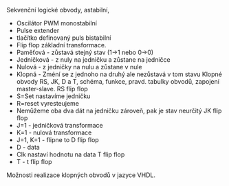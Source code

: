 Sekvenční logické obvody, 
astabilní, 
- Oscilátor PWM
monostabilní
- Pulse extender
- tlačítko definovaný puls
bistabilní
- Flip flop
základní transformace.
- Paměťová - zůstavá stejný stav (1->1 nebo 0->0)
- Jedničková - z nuly na jedničku a zůstane na jedničce
- Nulová - z jedničky na nulu a zůstane v nule
- Klopná - Zméní se z jednoho na druhý ale nezůstavá v tom stavu
Klopné obvody RS, JK, D a T, schéma, funkce, pravd. tabulky obvodů, zapojení master-slave. 
RS flip flop
- S=Set nastavíme jedničku
- R=reset vyresteujeme
- Nemůžeme oba dva dát na jedničku zároveň, pak je stav neurčitý
JK flip flop
- J=1 - jedničková transformace
- K=1 - nulová transformace
- J=1, K=1 - flipne to
D flip flop
- D - data
- Clk nastaví hodnotu na data
T flip flop
- T - t flip flop

Možnosti realizace klopných obvodů v jazyce VHDL.
